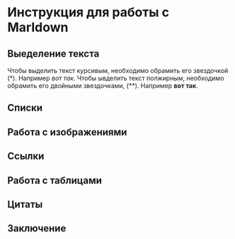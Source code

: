 # Инструкция для работы с Marldown

## Выеделение текста
Чтобы выделить текст курсивым, необходимо обрамить его звездочкой (*). Например *вот так*.
Чтобы ывделить текст полжирным, необходимо обрамить его двойными звездочками, (**). Например **вот так**.
## Списки

## Работа с изображениями

## Ссылки

## Работа с таблицами

## Цитаты

## Заключение